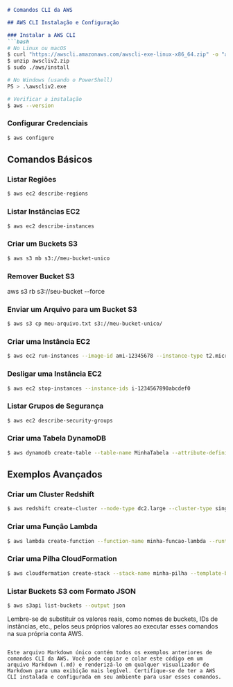 
```markdown
# Comandos CLI da AWS

## AWS CLI Instalação e Configuração

### Instalar a AWS CLI
```bash
# No Linux ou macOS
$ curl "https://awscli.amazonaws.com/awscli-exe-linux-x86_64.zip" -o "awscliv2.zip"
$ unzip awscliv2.zip
$ sudo ./aws/install

# No Windows (usando o PowerShell)
PS > .\awscliv2.exe

# Verificar a instalação
$ aws --version
```

### Configurar Credenciais
```bash
$ aws configure
```

## Comandos Básicos

### Listar Regiões
```bash
$ aws ec2 describe-regions
```

### Listar Instâncias EC2
```bash
$ aws ec2 describe-instances
```

### Criar um Buckets S3
```bash
$ aws s3 mb s3://meu-bucket-unico
```

### Remover Bucket S3
aws s3 rb s3://seu-bucket --force

### Enviar um Arquivo para um Bucket S3
```bash
$ aws s3 cp meu-arquivo.txt s3://meu-bucket-unico/
```

### Criar uma Instância EC2
```bash
$ aws ec2 run-instances --image-id ami-12345678 --instance-type t2.micro --key-name meu-par-de-chaves
```

### Desligar uma Instância EC2
```bash
$ aws ec2 stop-instances --instance-ids i-1234567890abcdef0
```

### Listar Grupos de Segurança
```bash
$ aws ec2 describe-security-groups
```

### Criar uma Tabela DynamoDB
```bash
$ aws dynamodb create-table --table-name MinhaTabela --attribute-definitions AttributeName=ID,AttributeType=N --key-schema AttributeName=ID,KeyType=HASH --provisioned-throughput ReadCapacityUnits=5,WriteCapacityUnits=5
```

## Exemplos Avançados

### Criar um Cluster Redshift
```bash
$ aws redshift create-cluster --node-type dc2.large --cluster-type single-node --cluster-identifier meu-cluster-redshift --master-username meu-usuario --master-user-password minha-senha
```

### Criar uma Função Lambda
```bash
$ aws lambda create-function --function-name minha-funcao-lambda --runtime nodejs14.x --role arn:aws:iam::123456789012:role/minha-funcao-execucao --handler index.handler --code S3Bucket=meu-bucket, S3Key=minha-funcao.zip
```

### Criar uma Pilha CloudFormation
```bash
$ aws cloudformation create-stack --stack-name minha-pilha --template-body file://template.yaml --parameters ParameterKey=KeyName,ParameterValue=meu-par-de-chaves
```

### Listar Buckets S3 com Formato JSON
```bash
$ aws s3api list-buckets --output json
```

Lembre-se de substituir os valores reais, como nomes de buckets, IDs de instâncias, etc., pelos seus próprios valores ao executar esses comandos na sua própria conta AWS.
```

Este arquivo Markdown único contém todos os exemplos anteriores de comandos CLI da AWS. Você pode copiar e colar este código em um arquivo Markdown (.md) e renderizá-lo em qualquer visualizador de Markdown para uma exibição mais legível. Certifique-se de ter a AWS CLI instalada e configurada em seu ambiente para usar esses comandos.
